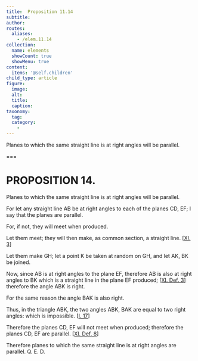 ```yaml
---
title:  Proposition 11.14
subtitle: 
author:
routes:
  aliases:
    - /elem.11.14
collection:
  name: elements
  showCount: true
  showMenu: true
content:
  items: '@self.children'
child_type: article
figure:
  image:
  alt:
  title:
  caption:
taxonomy:
  tag:
  category:
    - 
---
```


<p>
       <hi rend="ital">Planes to which the same straight line is at right angles will be parallel.</hi>
      </p>

===

<h1>PROPOSITION 14.</h1>
<p>
       <span class="ital">Planes to which the same straight line is at right angles will be parallel.</span>
      </p>

<p>For let any straight line <span class="ital">AB</span> be at right angles to each of the planes <span class="ital">CD</span>, <span class="ital">EF</span>; I say that the planes are parallel. 
      </p>

<p>For, if not, they will meet when produced. </p>

<p>Let them meet; they will then make, as common section, a straight line. [<a href="/elem.11.3">XI. 3</a>] </p>

<p>Let them make <span class="ital">GH</span>; let a point <span class="ital">K</span> be taken at random on <span class="ital">GH</span>, and let <span class="ital">AK</span>, <span class="ital">BK</span> be joined. </p>

<p>Now, since <span class="ital">AB</span> is at right angles to the plane <span class="ital">EF</span>, therefore <span class="ital">AB</span> is also at right angles to <span class="ital">BK</span> which is a straight line in the plane <span class="ital">EF</span> produced; [<a href="/elem.11.def.3">XI. Def. 3</a>] therefore the angle <span class="ital">ABK</span> is right. </p>

<p>For the same reason the angle <span class="ital">BAK</span> is also right. </p>

<p>Thus, in the triangle <span class="ital">ABK</span>, the two angles <span class="ital">ABK</span>, <span class="ital">BAK</span> are equal to two right angles: which is impossible. [<a href="/elem.1.17">I. 17</a>] </p>

<p>Therefore the planes <span class="ital">CD</span>, <span class="ital">EF</span> will not meet when produced; therefore the planes <span class="ital">CD</span>, <span class="ital">EF</span> are parallel. [<a href="/elem.11.def.8">XI. Def. 8</a>] </p>

<p>Therefore planes to which the same straight line is at right angles are parallel. Q. E. D.</p>
